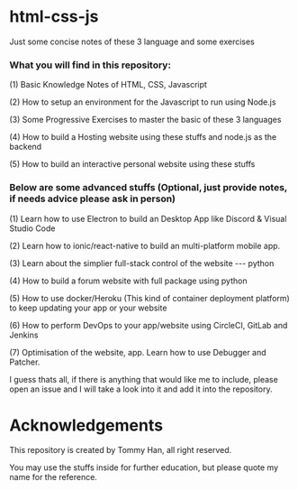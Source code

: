 # html-css-js
Just some concise notes of these 3 language and some exercises

### What you will find in this repository:

(1) Basic Knowledge Notes of HTML, CSS, Javascript

(2) How to setup an environment for the Javascript to run using Node.js

(3) Some Progressive Exercises to master the basic of these 3 languages

(4) How to build a Hosting website using these stuffs and node.js as the backend

(5) How to build an interactive personal website using these stuffs

### Below are some advanced stuffs (Optional, just provide notes, if needs advice please ask in person)

(1) Learn how to use Electron to build an Desktop App like Discord & Visual Studio Code

(2) Learn how to ionic/react-native to build an multi-platform mobile app.

(3) Learn about the simplier full-stack control of the website --- python

(4) How to build a forum website with full package using python

(5) How to use docker/Heroku (This kind of container deployment platform) to keep updating your app or your website

(6) How to perform DevOps to your app/website using CircleCI, GitLab and Jenkins

(7) Optimisation of the website, app. Learn how to use Debugger and Patcher.

I guess thats all, if there is anything that would like me to include, please open an issue and I will take a look into it and add it into the repository.


# Acknowledgements

This repository is created by Tommy Han, all right reserved.

You may use the stuffs inside for further education, but please quote my name for the reference.
